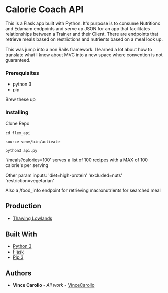 # Calorie Coach API

This is a Flask app built with Python. It's purpose is to consume Nutritionx and Edamam endpoints and serve up JSON for an app that facilitates relationships between a Trainer and their Client. There are endpoints that retrieve meals based on restrictions and nutrients based on a meal look up.

This was jump into a non Rails framework. I learned a lot about how to translate what I know about MVC into a new space where convention is not guaranteed.

### Prerequisites

- python 3
- pip

Brew these up

### Installing

Clone Repo

```
cd flex_api

source venv/bin/activate

python3 api.py
```

'/meals?calories=100' serves a list of 100 recipes with a MAX of 100 calorie's per serving

Other param inputs:
'diet=high-protein'
'excluded=nuts'
'restriction=vegetarian'

Also a /food_info endpoint for retrieving macronutrients for searched meal

## Production

* [Thawing Lowlands](https://thawing-lowlands-89167.herokuapp.com)

## Built With

* [Python 3](https://www.python.org/download/releases/3.0/)
* [Flask](https://flask.palletsprojects.com/en/1.1.x/)
* [Pip 3](https://pip.pypa.io/en/stable/)

## Authors

* **Vince Carollo** - *All work* - [VinceCarollo](https://github.com/VinceCarollo)
